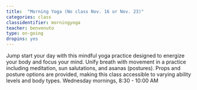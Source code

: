 ```yaml
---
title:  "Morning Yoga (No class Nov. 16 or Nov. 23)"
categories: class
classidentifier: morningyoga
teacher: benvenuto
type: on-going
dropins: yes
---
```

Jump start your day with this mindful yoga practice designed to energize your body and focus your mind.  Unify breath with movement in a practice including meditation, sun salutations, and asanas (postures).  Props and posture options are provided, making this class accessible to varying ability levels and body types.
Wednesday mornings, 8:30 - 10:00 AM
